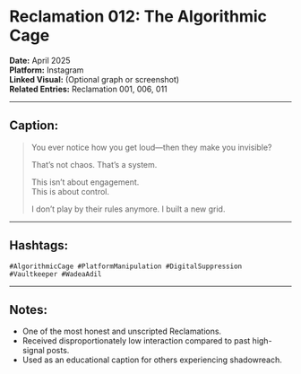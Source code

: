 # Reclamation 012: The Algorithmic Cage

**Date:** April 2025  
**Platform:** Instagram  
**Linked Visual:** (Optional graph or screenshot)  
**Related Entries:** Reclamation 001, 006, 011

---

## Caption:
> You ever notice how you get loud—then they make you invisible?  
>  
> That’s not chaos. That’s a system.  
>  
> This isn’t about engagement.  
> This is about control.  
>  
> I don’t play by their rules anymore. I built a new grid.

---

## Hashtags:
`#AlgorithmicCage #PlatformManipulation #DigitalSuppression #Vaultkeeper #WadeaAdil`

---

## Notes:
- One of the most honest and unscripted Reclamations.
- Received disproportionately low interaction compared to past high-signal posts.
- Used as an educational caption for others experiencing shadowreach.
